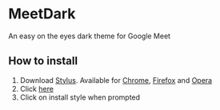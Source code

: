 # MeetDark

An easy on the eyes dark theme for Google Meet

## How to install

1. Download [Stylus](https://github.com/openstyles/stylus). Available for [Chrome](https://chrome.google.com/webstore/detail/stylus/clngdbkpkpeebahjckkjfobafhncgmne), [Firefox](https://addons.mozilla.org/firefox/addon/styl-us/) and [Opera](https://addons.opera.com/extensions/details/stylus/)
2. Click [here](https://github.com/TheTrio/MeetDark/raw/main/index.user.css)
3. Click on install style when prompted
